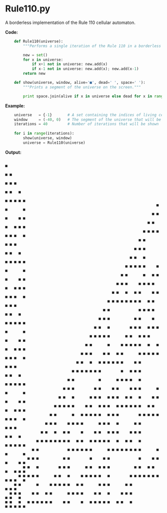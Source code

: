 # Rule110.py
A borderless implementation of the Rule 110 cellular automaton.

**Code:**

```python
    def Rule110(universe):
        """Performs a single iteration of the Rule 110 in a borderless universe."""

        new = set()
        for x in universe:
            if x+1 not in universe: new.add(x)
            if x-1 not in universe: new.add(x); new.add(x-1)
        return new

    def show(universe, window, alive='■', dead=' ', space=' '):
        """Prints a segment of the universe on the screen."""

        print space.join(alive if x in universe else dead for x in range(*window))
```

**Example:**

```python
    universe   = {-1}       # A set containing the indices of living cells
    window     = (-40, 0)   # The segment of the universe that will be shown
    iterations = 40         # Number of iterations that will be shown
    
    for i in range(iterations):
        show(universe, window)
        universe = Rule110(universe)
```

**Output:**

                                                                                  ■
                                                                                ■ ■
                                                                              ■ ■ ■
                                                                            ■ ■   ■
                                                                          ■ ■ ■ ■ ■
                                                                        ■ ■       ■
                                                                      ■ ■ ■     ■ ■
                                                                    ■ ■   ■   ■ ■ ■
                                                                  ■ ■ ■ ■ ■ ■ ■   ■
                                                                ■ ■           ■ ■ ■
                                                              ■ ■ ■         ■ ■   ■
                                                            ■ ■   ■       ■ ■ ■ ■ ■
                                                          ■ ■ ■ ■ ■     ■ ■       ■
                                                        ■ ■       ■   ■ ■ ■     ■ ■
                                                      ■ ■ ■     ■ ■ ■ ■   ■   ■ ■ ■
                                                    ■ ■   ■   ■ ■     ■ ■ ■ ■ ■   ■
                                                  ■ ■ ■ ■ ■ ■ ■ ■   ■ ■       ■ ■ ■
                                                ■ ■             ■ ■ ■ ■     ■ ■   ■
                                              ■ ■ ■           ■ ■     ■   ■ ■ ■ ■ ■
                                            ■ ■   ■         ■ ■ ■   ■ ■ ■ ■       ■
                                          ■ ■ ■ ■ ■       ■ ■   ■ ■ ■     ■     ■ ■
                                        ■ ■       ■     ■ ■ ■ ■ ■   ■   ■ ■   ■ ■ ■
                                      ■ ■ ■     ■ ■   ■ ■       ■ ■ ■ ■ ■ ■ ■ ■   ■
                                    ■ ■   ■   ■ ■ ■ ■ ■ ■     ■ ■             ■ ■ ■
                                  ■ ■ ■ ■ ■ ■ ■         ■   ■ ■ ■           ■ ■   ■
                                ■ ■           ■       ■ ■ ■ ■   ■         ■ ■ ■ ■ ■
                              ■ ■ ■         ■ ■     ■ ■     ■ ■ ■       ■ ■       ■
                            ■ ■   ■       ■ ■ ■   ■ ■ ■   ■ ■   ■     ■ ■ ■     ■ ■
                          ■ ■ ■ ■ ■     ■ ■   ■ ■ ■   ■ ■ ■ ■ ■ ■   ■ ■   ■   ■ ■ ■
                        ■ ■       ■   ■ ■ ■ ■ ■   ■ ■ ■         ■ ■ ■ ■ ■ ■ ■ ■   ■
                      ■ ■ ■     ■ ■ ■ ■       ■ ■ ■   ■       ■ ■             ■ ■ ■
                    ■ ■   ■   ■ ■     ■     ■ ■   ■ ■ ■     ■ ■ ■           ■ ■   ■
                  ■ ■ ■ ■ ■ ■ ■ ■   ■ ■   ■ ■ ■ ■ ■   ■   ■ ■   ■         ■ ■ ■ ■ ■
                ■ ■             ■ ■ ■ ■ ■ ■       ■ ■ ■ ■ ■ ■ ■ ■       ■ ■       ■
              ■ ■ ■           ■ ■         ■     ■ ■             ■     ■ ■ ■     ■ ■
            ■ ■   ■         ■ ■ ■       ■ ■   ■ ■ ■           ■ ■   ■ ■   ■   ■ ■ ■
          ■ ■ ■ ■ ■       ■ ■   ■     ■ ■ ■ ■ ■   ■         ■ ■ ■ ■ ■ ■ ■ ■ ■ ■   ■
        ■ ■       ■     ■ ■ ■ ■ ■   ■ ■       ■ ■ ■       ■ ■                 ■ ■ ■
      ■ ■ ■     ■ ■   ■ ■       ■ ■ ■ ■     ■ ■   ■     ■ ■ ■               ■ ■   ■
    ■ ■   ■   ■ ■ ■ ■ ■ ■     ■ ■     ■   ■ ■ ■ ■ ■   ■ ■   ■             ■ ■ ■ ■ ■

